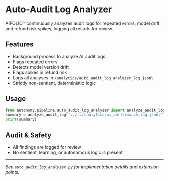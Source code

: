 # Auto-Audit Log Analyzer

AIFOLIO™ continuously analyzes audit logs for repeated errors, model drift, and refund risk spikes, logging all results for review.

## Features
- Background process to analyze AI audit logs
- Flags repeated errors
- Detects model version drift
- Flags spikes in refund risk
- Logs all analyses in `/analytics/auto_audit_log_analyzer_log.jsonl`
- Strictly non-sentient, deterministic logic

## Usage

```python
from autonomy.pipeline.auto_audit_log_analyzer import analyze_audit_log
summary = analyze_audit_log('../../analytics/ai_performance_log.jsonl')
print(summary)
```

## Audit & Safety
- All findings are logged for review
- No sentient, learning, or autonomous logic is present

---

*See `auto_audit_log_analyzer.py` for implementation details and extension points.*
